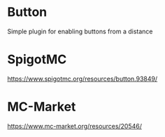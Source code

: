 # Button
Simple plugin for enabling buttons from a distance

# SpigotMC
https://www.spigotmc.org/resources/button.93849/

# MC-Market
https://www.mc-market.org/resources/20546/
